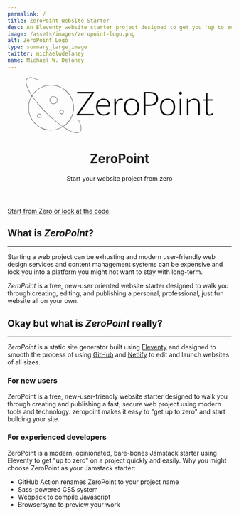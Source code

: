 ```yaml
---
permalink: /
title: ZeroPoint Website Starter
desc: An Eleventy website starter project designed to get you 'up to zero' and able to start working quickly. Designed for new users and professionals alike!
image: /assets/images/zeropoint-logo.png
alt: ZeroPoint Logo
type: summary_large_image
twitter: michaelwdelaney
name: Michael W. Delaney
---
```

<header>
  <figure class="logo">
    <svg xmlns="http://www.w3.org/2000/svg" viewBox="0 0 486.1 146.7" xml:space="preserve">
      <linearGradient id="ZeroPointGradient">
        <stop offset="10%" stop-color="#7950f2" />
        <stop offset="90%" stop-color="#f783ac" />
      </linearGradient>
      <path d="M66.5 21.8c31.8 0 57.7 25.9 57.7 57.7 0 20.5-10.7 38.5-26.8 48.7.2.2.4.3.7.4 16.2-10.4 26.9-28.5 26.9-49.1 0-32.2-26.2-58.4-58.4-58.4-20.7 0-38.8 10.8-49.2 27 .1.2.3.4.4.7 10.2-16.2 28.2-27 48.7-27zm0 115.3c-31.8 0-57.7-25.9-57.7-57.7 0-11 3.5-21.9 8.9-30.7-.1-.2-.3-.4-.4-.7-5.5 8.9-9.2 20.1-9.2 31.4 0 32.2 26.2 58.4 58.4 58.4 11.3 0 22.5-3.7 31.5-9.3-.2-.1-.4-.3-.7-.4-8.7 5.5-19.7 9-30.8 9zm270.7-93.5c-3.6-3.1-8.9-4.6-16-4.6h-15.6v60.3h4.4V75h11.2c3.3 0 6.3-.4 8.9-1.3s4.9-2.1 6.7-3.8c1.8-1.6 3.3-3.5 4.3-5.7s1.5-4.6 1.5-7.3c0-5.8-1.8-10.2-5.4-13.3zm-.2 19.1c-.8 1.8-1.9 3.3-3.4 4.6s-3.2 2.3-5.3 3.1c-2.1.7-4.5 1.1-7.1 1.1H310V42.4h11.2c5.7 0 9.9 1.3 12.7 3.8s4.3 6.1 4.3 10.7c0 2-.4 4-1.2 5.8zm44.4-.6c-1.6-1.9-3.7-3.4-6.1-4.4s-5.1-1.6-8.2-1.6-5.8.5-8.2 1.6c-2.4 1-4.4 2.5-6.1 4.4-1.7 1.9-2.9 4.2-3.8 6.9-.9 2.7-1.3 5.7-1.3 9s.4 6.3 1.3 9 2.1 5 3.8 6.9c1.7 1.9 3.7 3.4 6.1 4.4s5.1 1.5 8.2 1.5 5.8-.5 8.2-1.5 4.4-2.5 6.1-4.4c1.6-1.9 2.9-4.2 3.8-6.9.9-2.7 1.3-5.7 1.3-9s-.4-6.3-1.3-9-2.2-5-3.8-6.9zm0 23.6c-.6 2.3-1.6 4.2-2.8 5.9-1.3 1.6-2.8 2.9-4.7 3.7-1.9.9-4.1 1.3-6.6 1.3s-4.7-.4-6.6-1.3-3.5-2.1-4.7-3.7-2.2-3.6-2.9-5.9c-.6-2.3-1-4.9-1-7.7s.3-5.4 1-7.7c.6-2.3 1.6-4.3 2.9-5.9 1.3-1.6 2.8-2.9 4.7-3.8 1.9-.9 4.1-1.3 6.6-1.3s4.7.4 6.6 1.3c1.9.9 3.5 2.1 4.7 3.8 1.3 1.6 2.2 3.6 2.8 5.9.6 2.3.9 4.9.9 7.7 0 2.9-.3 5.4-.9 7.7zM213.8 61c-1.5-1.6-3.3-2.8-5.3-3.6s-4.3-1.2-6.7-1.2c-3 0-5.7.5-8.1 1.6-2.4 1.1-4.4 2.5-6 4.4s-2.9 4.1-3.8 6.7c-.9 2.6-1.3 5.4-1.3 8.4 0 3.6.5 6.8 1.4 9.6.9 2.8 2.2 5.2 3.9 7.1s3.8 3.4 6.1 4.4c2.4 1 5 1.5 7.9 1.5 1.6 0 3.2-.2 4.8-.5s3.1-.7 4.4-1.3c1.4-.5 2.6-1.2 3.8-1.9 1.1-.7 2-1.5 2.7-2.4l-1.1-1.4c-.2-.3-.5-.4-.9-.4-.3 0-.7.2-1.4.7-.6.5-1.5 1-2.5 1.6-1.1.6-2.4 1.1-3.9 1.6-1.6.5-3.4.7-5.5.7-2.4 0-4.5-.4-6.5-1.2-1.9-.8-3.6-2.1-4.9-3.7-1.4-1.6-2.4-3.7-3.2-6.1-.7-2.4-1.1-5.2-1.1-8.4v-.8h30.9c.4 0 .7-.1.9-.3s.3-.7.3-1.3c0-3-.4-5.6-1.3-7.9-.9-2.4-2.1-4.3-3.6-5.9zm-26.9 12.8c.3-2.2.8-4.2 1.5-6 .8-1.8 1.8-3.3 3-4.6 1.3-1.3 2.8-2.3 4.5-2.9 1.7-.7 3.7-1 5.9-1 1.9 0 3.7.3 5.3 1s3 1.6 4.2 2.9c1.2 1.3 2.1 2.8 2.7 4.6.6 1.8 1 3.8 1 6.1l-28.1-.1zm60-17.7c-1.6 0-3.1.2-4.5.7s-2.6 1.2-3.7 2.2c-1.1.9-2.1 2.1-2.9 3.4-.8 1.4-1.6 2.9-2.2 4.6l-.3-8.9c-.1-.5-.2-.8-.4-1s-.5-.3-1-.3h-2.2v42.4h4.1V71.8c.6-1.9 1.3-3.6 2.1-5.1s1.6-2.7 2.6-3.7 2.1-1.7 3.4-2.2c1.3-.5 2.7-.7 4.4-.7 1.1 0 2.1.1 2.8.3s1.2.3 1.6.3c.4 0 .7-.2.8-.7l.3-2.8c-.7-.4-1.4-.7-2.3-.8-.9-.2-1.8-.3-2.6-.3zm-109.6 55.3c-.2.1-.3.3-.2.5 7 13.8 8.4 24.4 3.8 29.1-2 2-4.7 3-8.2 3-8.9 0-21.7-6.5-34.7-15.3-.2.1-.4.3-.7.4 13.2 8.9 26.3 15.6 35.3 15.6 3.7 0 6.6-1.1 8.7-3.2 4.9-4.9 3.6-15.6-3.6-29.9 0-.3-.2-.3-.4-.2zM93.9 85.5c-2.9 0-5.2 2.3-5.2 5.2 0 2.9 2.3 5.2 5.2 5.2 2.9 0 5.2-2.3 5.2-5.2.1-2.8-2.3-5.2-5.2-5.2zm0 9.7c-2.5 0-4.5-2-4.5-4.5s2-4.5 4.5-4.5 4.5 2 4.5 4.5-2 4.5-4.5 4.5zm39.8-52.6h37.8l-38.4 53.6c-.1.2-.3.5-.4.7-.1.2-.1.5-.1.8v1.6H177v-3.7h-38.6l38.3-53.4c.4-.6.6-1.2.6-1.7V39h-43.6v3.6zM483 94.2c-.2-.3-.5-.4-.7-.4s-.5.1-.8.4-.8.6-1.3 1-1.2.7-1.9 1c-.7.3-1.6.4-2.6.4-.8 0-1.6-.1-2.3-.4-.7-.3-1.3-.7-1.9-1.2-.5-.5-.9-1.2-1.2-2.1-.3-.8-.4-1.8-.4-3V61.2h13.4v-3h-13.4V42H468c-.3 0-.6.1-.7.3-.2.2-.3.4-.3.7l-1 15.2-7.2.5v1.6c0 .3.1.6.3.7.2.2.5.3.8.3h6.1v29c0 3.3.8 5.8 2.4 7.4s3.8 2.4 6.7 2.4c1.8 0 3.5-.4 5.2-1.1s3-1.7 4.1-2.9l-1.4-1.9zm-36.2-33.7c-1.2-1.4-2.6-2.5-4.4-3.2s-3.8-1.1-6.2-1.1c-3.2 0-6 .7-8.6 2.2s-4.8 3.4-6.8 5.9l-.4-6.4c-.1-.7-.5-1.1-1.2-1.1h-2.3v42.4h4.1V67.4c1.9-2.5 4-4.5 6.4-5.9s5-2.1 7.7-2.1c3.7 0 6.5 1.1 8.3 3.4 1.8 2.3 2.7 5.4 2.7 9.4v27.1h4.1V72.2c0-2.5-.3-4.7-.9-6.7-.5-2-1.4-3.6-2.5-5zm-158.3 1.6c-1.6-1.9-3.7-3.4-6.1-4.4s-5.1-1.6-8.2-1.6c-3 0-5.8.5-8.2 1.6-2.4 1-4.4 2.5-6.1 4.4-1.7 1.9-2.9 4.2-3.8 6.9-.9 2.7-1.3 5.7-1.3 9s.4 6.3 1.3 9 2.1 5 3.8 6.9 3.7 3.4 6.1 4.4 5.1 1.5 8.2 1.5c3 0 5.8-.5 8.2-1.5 2.4-1 4.4-2.5 6.1-4.4 1.6-1.9 2.9-4.2 3.8-6.9.9-2.7 1.3-5.7 1.3-9s-.4-6.3-1.3-9-2.2-5-3.8-6.9zm-.1 23.6c-.6 2.3-1.6 4.2-2.8 5.9-1.3 1.6-2.8 2.9-4.7 3.7-1.9.9-4.1 1.3-6.6 1.3s-4.7-.4-6.6-1.3-3.5-2.1-4.7-3.7c-1.3-1.6-2.2-3.6-2.9-5.9s-1-4.9-1-7.7.3-5.4 1-7.7c.6-2.3 1.6-4.3 2.9-5.9 1.3-1.6 2.8-2.9 4.7-3.8 1.9-.9 4.1-1.3 6.6-1.3s4.7.4 6.6 1.3c1.9.9 3.5 2.1 4.7 3.8 1.3 1.6 2.2 3.6 2.8 5.9.6 2.3.9 4.9.9 7.7.1 2.9-.3 5.4-.9 7.7zm110-28.9h4v42.4h-4V56.8zm-396-44c0-3.4.9-5.9 2.6-7.7C9.7.4 20.3 1.8 34.1 8.9c.2.1.4 0 .5-.2s0-.4-.2-.5C20.1.9 9.5-.4 4.5 4.6c-1.8 1.8-2.8 4.6-2.8 8.2 0 8.6 5.6 21.4 15.2 36 .1-.2.3-.4.4-.7C7.9 33.8 2.4 21.2 2.4 12.8zM36 95.4c-2.8 0-5.1 2.3-5.1 5.1s2.3 5.1 5.1 5.1 5.1-2.3 5.1-5.1-2.3-5.1-5.1-5.1zm0 9.5c-2.4 0-4.4-2-4.4-4.4s2-4.4 4.4-4.4 4.4 2 4.4 4.4-2 4.4-4.4 4.4zM17.3 48.1c-.1.2-.3.4-.4.7 9 13.6 21.9 29.4 36.5 43.9 9.4 9.4 27.1 24.9 44 36.4.2-.1.4-.3.7-.4-16.9-11.5-34.7-27-44.1-36.5-14.7-14.7-27.7-30.5-36.7-44.1zm55.7 2c-5.5 0-10 4.5-10 10s4.5 10 10 10 10-4.5 10-10-4.5-10-10-10zm0 19.3c-5.1 0-9.3-4.2-9.3-9.3s4.2-9.3 9.3-9.3 9.3 4.2 9.3 9.3-4.2 9.3-9.3 9.3zm330.1-29.9c-.3-.3-.7-.6-1.2-.8s-.9-.3-1.5-.3c-.5 0-1 .1-1.4.3-.5.2-.9.5-1.2.8-.3.3-.6.7-.8 1.2s-.3 1-.3 1.5.1 1 .3 1.4c.2.4.5.8.8 1.2.3.3.7.6 1.2.8s.9.3 1.4.3 1-.1 1.5-.3.9-.5 1.2-.8c.3-.3.6-.7.8-1.2.2-.4.3-.9.3-1.4s-.1-1-.3-1.5c-.2-.4-.5-.8-.8-1.2z"/>
    </svg>
  </figure>
  <h1 class="visually-hidden">ZeroPoint</h1>
  <p class="lead">Start your website project from zero</p>
</header>

<section class="get-started">
  <a class="button button-launch" href="https://github.com/MWDelaney/ZeroPoint/generate">
    Start from Zero
  </a>
  <a class="button button-code" href="https://github.com/MWDelaney/ZeroPoint">
    or look at the code
  </a>
</section>

<section class="what">
  <h2>What is <em>ZeroPoint</em>?</h2>
  <hr>
  <p>
    Starting a web project can be exhusting and modern user-friendly web design services and content management systems can be expensive and lock you into a platform you might not want to stay with long-term.
  </p>
  <p><em>ZeroPoint</em> is a free, new-user oriented website starter designed to walk you through creating, editing, and publishing a personal, professional, just fun website all on your own.</p>
</section>

<section class="what-really">
  <h2>Okay but what is <em>ZeroPoint</em> really?</h2>
  <hr>
  <p>
  <em>ZeroPoint</em> is a static site generator built using <a href="https://eleventy.dev">Eleventy</a> and designed to smooth the process of using <a href="https://github.com">GitHub</a> and <a href="http://netlify.com">Netlify</a> to edit and launch websites of all sizes.

  <h3>For new users</h3>
  <p>ZeroPoint is a free, new-user-friendly website starter designed to walk you through creating and publishing a fast, secure web project using modern tools and technology. zeropoint makes it easy to "get up to zero" and start building your site.</p>

  <h3>For experienced developers</h3>
  <p>ZeroPoint is a modern, opinionated, bare-bones Jamstack starter using Eleventy to get "up to zero" on a project quickly and easily. Why you might choose ZeroPoint as your Jamstack starter:</p>
  <ul>
    <li>GitHub Action renames ZeroPoint to your project name</li>
    <li>Sass-powered CSS system</li>
    <li>Webpack to compile Javascript</li>
    <li>Browsersync to preview your work</li>
</section>

